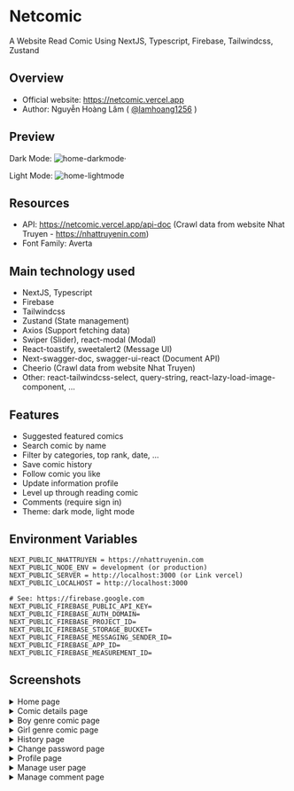 # Netcomic
A Website Read Comic Using NextJS, Typescript, Firebase, Tailwindcss, Zustand

## Overview

 - Official website: https://netcomic.vercel.app
-  Author: Nguyễn Hoàng Lâm ( [@lamhoang1256](https://github.com/lamhoang1256) )

## Preview

Dark Mode:
![home-darkmode·](https://user-images.githubusercontent.com/61537853/198968769-85739c4c-7b50-40a6-a38b-020a2eba05da.png)

Light Mode:
![home-lightmode](https://user-images.githubusercontent.com/61537853/198992036-e3b1c77e-93fa-483d-92f0-634b72c47bf0.png)


## Resources

- API: https://netcomic.vercel.app/api-doc (Crawl data from website Nhat Truyen - https://nhattruyenin.com)
- Font Family: Averta

## Main technology used

- NextJS, Typescript
- Firebase
- Tailwindcss
- Zustand (State management)
- Axios (Support fetching data)
- Swiper (Slider), react-modal (Modal)
- React-toastify, sweetalert2 (Message UI)
- Next-swagger-doc, swagger-ui-react (Document API)
- Cheerio (Crawl data from website Nhat Truyen)
- Other: react-tailwindcss-select, query-string, react-lazy-load-image-component, ...

## Features

- Suggested featured comics
- Search comic by name
- Filter by categories, top rank, date, ...
- Save comic history
- Follow comic you like
- Update information profile
- Level up through reading comic
- Comments (require sign in)
- Theme: dark mode, light mode

## Environment Variables

```
NEXT_PUBLIC_NHATTRUYEN = https://nhattruyenin.com
NEXT_PUBLIC_NODE_ENV = development (or production)
NEXT_PUBLIC_SERVER = http://localhost:3000 (or Link vercel)
NEXT_PUBLIC_LOCALHOST = http://localhost:3000

# See: https://firebase.google.com
NEXT_PUBLIC_FIREBASE_PUBLIC_API_KEY=
NEXT_PUBLIC_FIREBASE_AUTH_DOMAIN=
NEXT_PUBLIC_FIREBASE_PROJECT_ID=
NEXT_PUBLIC_FIREBASE_STORAGE_BUCKET=
NEXT_PUBLIC_FIREBASE_MESSAGING_SENDER_ID=
NEXT_PUBLIC_FIREBASE_APP_ID=
NEXT_PUBLIC_FIREBASE_MEASUREMENT_ID=
```

## Screenshots

<details>
 <summary>Home page</summary>
 <p>
 
 ![homepage](https://user-images.githubusercontent.com/61537853/198968769-85739c4c-7b50-40a6-a38b-020a2eba05da.png)
 </p>
</details>

<details>
 <summary>Comic details page</summary>
 <p>
 
 ![detail](https://user-images.githubusercontent.com/61537853/198970344-c4087645-cb48-4794-beab-1404e72dd3e4.png)
 </p>
</details>



<details>
 <summary>Boy genre comic page</summary>
 <p>
 
![boy](https://user-images.githubusercontent.com/61537853/198970223-59970bb5-54de-42d2-9495-aacdefd3c2cf.png)
 </p>
</details>

<details>
 <summary>Girl genre comic page</summary>
 <p>
 
 ![girl](https://user-images.githubusercontent.com/61537853/198970159-1ade4311-6a5f-4eb9-96e7-1edd3ec7672e.png)
 </p>
</details>

<details>
 <summary>History page</summary>
 <p>
 
![history](https://user-images.githubusercontent.com/61537853/198970281-e81a788d-401c-43a6-b606-4c70aeab8c2a.png)
 </p>
</details>

<details>
 <summary>Change password page</summary>
 <p>
 
 ![change-password-light](https://user-images.githubusercontent.com/61537853/199253432-7a8db713-8046-489b-af1c-ac19cc5ba2f5.png)
 ![change-password-dark](https://user-images.githubusercontent.com/61537853/199253449-30fa4d95-984c-4d20-97b0-aba836085f35.png)

 </p>
</details>

<details>
 <summary>Profile page</summary>
 <p>
 
 Light mode
![profile-light](https://user-images.githubusercontent.com/61537853/199259731-b7ba73f6-aede-4af1-9864-ed5b7f499197.png)

 Dark mode
![profile-dark](https://user-images.githubusercontent.com/61537853/199259756-f7703acc-18b7-4f71-81bf-15742ca1e28a.png)

 </p>
</details>

<details>
 <summary>Manage user page</summary>
 <p>
 
 Light mode
![manage-user-light](https://user-images.githubusercontent.com/61537853/199260057-5f5a6aba-c17f-42fd-b3b8-34456bae0753.png)

 Dark mode
![manage-user-dark](https://user-images.githubusercontent.com/61537853/199260033-022c3513-4f8c-4aa5-a0c4-10fc219b5bb8.png)

 </p>
</details>

<details>
 <summary>Manage comment page</summary>
 <p>
 
 Light mode
![manage-comment-light](https://user-images.githubusercontent.com/61537853/199260143-292bc056-efee-4807-83e7-f1c6a4a91160.png)


 Dark mode
![manage-comment-dark](https://user-images.githubusercontent.com/61537853/199260163-939ea4bc-f22d-4b07-b2fa-bab0ff661fb1.png)


 </p>
</details>

